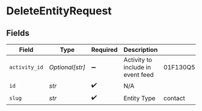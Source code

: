 # DeleteEntityRequest


## Fields

| Field                             | Type                              | Required                          | Description                       | Example                           |
| --------------------------------- | --------------------------------- | --------------------------------- | --------------------------------- | --------------------------------- |
| `activity_id`                     | *Optional[str]*                   | :heavy_minus_sign:                | Activity to include in event feed | 01F130Q52Q6MWSNS8N2AVXV4JN        |
| `id`                              | *str*                             | :heavy_check_mark:                | N/A                               |                                   |
| `slug`                            | *str*                             | :heavy_check_mark:                | Entity Type                       | contact                           |